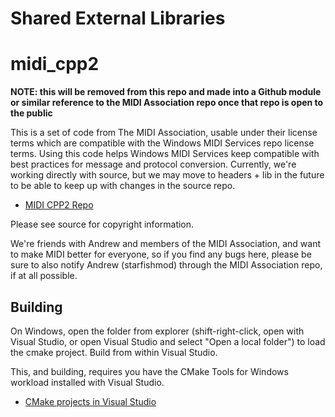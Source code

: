 # Shared External Libraries

# midi_cpp2

**NOTE: this will be removed from this repo and made into a Github module or similar reference to the MIDI Association repo once that repo is open to the public**

This is a set of code from The MIDI Association, usable under their license terms which are compatible with the Windows MIDI Services repo license terms. Using this code helps Windows MIDI Services keep compatible with best practices for message and protocol conversion. Currently, we're working directly with source, but we may move to headers + lib in the future to be able to keep up with changes in the source repo.

* [MIDI CPP2 Repo](https://github.com/midi-mma/midi_cpp2)

Please see source for copyright information.

We're friends with Andrew and members of the MIDI Association, and want to make MIDI better for everyone, so if you find any bugs here, please be sure to also notify Andrew (starfishmod) through the MIDI Association repo, if at all possible.

## Building

On Windows, open the folder from explorer (shift-right-click, open with Visual Studio, or open Visual Studio and select "Open a local folder") to load the cmake project. Build from within Visual Studio.

This, and building, requires you have the CMake Tools for Windows workload installed with Visual Studio.

* [CMake projects in Visual Studio](https://learn.microsoft.com/cpp/build/cmake-projects-in-visual-studio)
